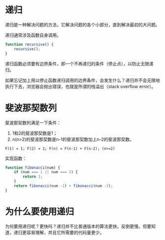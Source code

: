 # 递归

递归是一种解决问题的方法，它解决问题的各个小部分，直到解决最初的大问题。

递归通常涉及函数自身调用。

```javascript
function recursive() {
    recursive();
}
```

递归函数必须要有边界条件，即一个不再递归的条件（停止点），以防止无限递归。

如果忘记加上用以停止函数递归调用的边界条件，会发生什么？递归并不会无限地执行下去，浏览器会抛出错误，也就是所谓的栈溢出（stack overflow error）。

# 斐波那契数列

斐波那契数列满足一下条件：
1. 1和2的斐波那契数是1；
2. n(n>2)的斐波那契数是n-1的斐波那契数加上n-2的斐波那契数。

`
F(1) = 1;
F(2) = 1;
F(n) = F(n-1) + F(n-2);
(n>=2)
`

实现函数：
```javascript
function fibonacci(num) {
    if (num === 1 || num === 2) {
        return 1;
    }
    return fibonacci(num -1) + fibonacci(num -2);
}
```

# 为什么要使用递归

为何要用递归呢？更快吗？递归并不比普通版本的算法更快，反倒更慢。但要知道，递归更容易理解，并且它所需要的代码量更少。